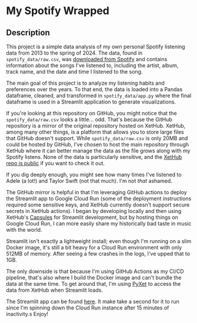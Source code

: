 # My Spotify Wrapped

## Description

This project is a simple data analysis of my own personal Spotify listening data from 2013 to the spring of 2024. The data, found in `spotify_data/raw.csv`, was [downloaded from Spotify](https://support.spotify.com/us/article/data-rights-and-privacy-settings/) and contains information about the songs I've listened to, including the artist, album, track name, and the date and time I listened to the song.

The main goal of this project is to analyze my listening habits and preferences over the years. To that end, the data is loaded into a Pandas dataframe, cleaned, and transformed in `spotify_data/app.py` where the final dataframe is used in a Streamlit application to generate visualizations.

If you're looking at this repository on GitHub, you might notice that the `spotify_data/raw.csv` looks a little... odd. That's because the GitHub repository is a mirror of the original repository hosted on XetHub. XetHub, among many other things, is a platform that allows you to store large files that GitHub doesn't support. While `spotify_data/raw.csv` is only 20MB and could be hosted by GitHub, I've chosen to host the main repository through XetHub where it can better manage the data as the file grows along with my Spotify listens. None of the data is particularly sensitive, and the [XetHub repo is public](https://xethub.com/jsulz/spotify-data) if you want to check it out.

If you dig deeply enough, you might see how many times I've listened to Adele (a lot!) and Taylor Swift (not that much). I'm not _that_ ashamed.

The GitHub mirror is helpful in that I'm leveraging GitHub actions to deploy the Streamlit app to Google Cloud Run (some of the deployment instructions required some sensitive keys, and XetHub currently doesn't support secure secrets in XetHub actions). I began by developing locally and then using XetHub's [Capsules](https://xethub.com/assets/docs/deploying-apps) for Streamlit development, but by hosting things on Google Cloud Run, I can more easily share my historically bad taste in music with the world.

Streamlit isn't exactly a lightweight install; even though I'm running on a slim Docker image, it's still a bit heavy for a Cloud Run environment with only 512MB of memory. After seeing a few crashes in the logs, I've upped that to 1GB.

The only downside is that because I'm using GitHub Actions as my CI/CD pipeline, that's also where I build the Docker image and can't bundle the data at the same time. To get around that, I'm using [PyXet](https://github.com/xetdata/pyxet) to access the data from XetHub when Streamlit loads.

The Streamlit app can be found [here](https://myspotifywrapped.jsulz.com). It make take a second for it to run since I'm spinning down the Cloud Run instance after 15 minutes of inactivity.s Enjoy!
